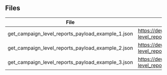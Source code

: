 ## Files

| File                                              | URL                                                                                                      |
| ------------------------------------------------- | -------------------------------------------------------------------------------------------------------- |
| get_campaign_level_reports_payload_example_1.json | https://developer.apple.com/documentation/apple_search_ads/get_campaign-level_reports  Payload example 1 |
| get_campaign_level_reports_payload_example_2.json | https://developer.apple.com/documentation/apple_search_ads/get_campaign-level_reports  Payload example 2 |
| get_campaign_level_reports_payload_example_3.json | https://developer.apple.com/documentation/apple_search_ads/get_campaign-level_reports  Payload example 3 |
